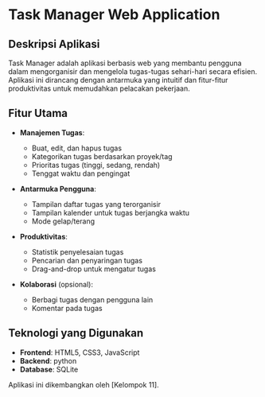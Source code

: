 # Task Manager Web Application

## Deskripsi Aplikasi

Task Manager adalah aplikasi berbasis web yang membantu pengguna dalam mengorganisir dan mengelola tugas-tugas sehari-hari secara efisien. Aplikasi ini dirancang dengan antarmuka yang intuitif dan fitur-fitur produktivitas untuk memudahkan pelacakan pekerjaan.

## Fitur Utama

- **Manajemen Tugas**:
  - Buat, edit, dan hapus tugas
  - Kategorikan tugas berdasarkan proyek/tag
  - Prioritas tugas (tinggi, sedang, rendah)
  - Tenggat waktu dan pengingat

- **Antarmuka Pengguna**:
  - Tampilan daftar tugas yang terorganisir
  - Tampilan kalender untuk tugas berjangka waktu
  - Mode gelap/terang

- **Produktivitas**:
  - Statistik penyelesaian tugas
  - Pencarian dan penyaringan tugas
  - Drag-and-drop untuk mengatur tugas

- **Kolaborasi** (opsional):
  - Berbagi tugas dengan pengguna lain
  - Komentar pada tugas

## Teknologi yang Digunakan

- **Frontend**: HTML5, CSS3, JavaScript
- **Backend**: python
- **Database**: SQLite


Aplikasi ini dikembangkan oleh [Kelompok 11].
